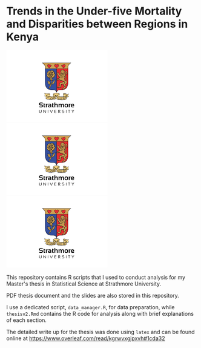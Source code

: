 # Trends in the Under-five Mortality and  Disparities between Regions in Kenya

![](logo.png)![logo.png](./logo.png)![logo.png](./logo.png)

This repository contains R scripts that I used to conduct analysis for my Master's thesis in Statistical Science at Strathmore University.

PDF thesis document and the slides are also stored in this repository.

I use a dedicated script, ```data_manager.R```, for data preparation, while ```thesisv2.Rmd``` contains the R code for analysis along with brief explanations of each section.

The detailed write up for the thesis was done using ```latex``` and can be found online at https://www.overleaf.com/read/kgrwvxgjpxvh#1cda32
